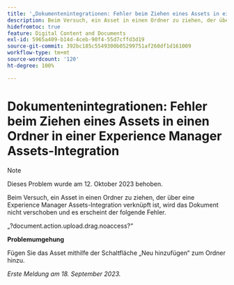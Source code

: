 ```yaml
---
title: '„Dokumentenintegrationen: Fehler beim Ziehen eines Assets in einen Ordner in einer Experience Manager Assets-Integration“'
description: Beim Versuch, ein Asset in einen Ordner zu ziehen, der über eine Experience Manager Assets-Integration verknüpft ist, wird das Dokument nicht verschoben und es erscheint der folgende Fehler.
hidefromtoc: true
feature: Digital Content and Documents
exl-id: 5965a409-b14d-4ceb-90f4-55d7cffd3d19
source-git-commit: 392bc185c5549300b05299751af260df1d161009
workflow-type: tm+mt
source-wordcount: '120'
ht-degree: 100%

---
```


# Dokumentenintegrationen: Fehler beim Ziehen eines Assets in einen Ordner in einer Experience Manager Assets-Integration

>[!NOTE]
>
>Dieses Problem wurde am 12. Oktober 2023 behoben.

Beim Versuch, ein Asset in einen Ordner zu ziehen, der über eine Experience Manager Assets-Integration verknüpft ist, wird das Dokument nicht verschoben und es erscheint der folgende Fehler.

„?document.action.upload.drag.noaccess?“

**Problemumgehung**

Fügen Sie das Asset mithilfe der Schaltfläche „Neu hinzufügen“ zum Ordner hinzu.

_Erste Meldung am 18. September 2023._
